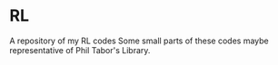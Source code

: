 # RL
A repository of my RL codes
Some small parts of these codes maybe representative of Phil Tabor's Library.

